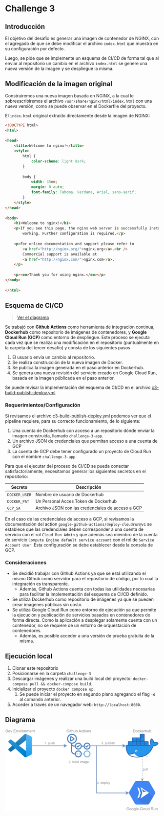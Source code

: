 # Challenge 3

## Introducción

El objetivo del desafío es generar una imagen de contenedor de NGINX, con el agregado de que se debe modificar el archivo `index.html` que muestra en su configuración por defecto. 

Luego, se pide que se implemente un esquema de CI/CD de forma tal que al enviar al repositorio un cambio en el archivo `index.html` se genere una nueva versión de la imagen y se despliegue la misma. 

## Modificación de la imagen original

Construiremos una nueva imagen basada en NGINX, a la cual le sobreescribiremos el archivo `/usr/share/nginx/html/index.html` con una nueva versión, como se puede observar en el Dockerfile del proyecto. 

El `index.html` original extraído directamente desde la imagen de NGINX:

```html
<!DOCTYPE html>
<html>

<head>
    <title>Welcome to nginx!</title>
    <style>
        html {
            color-scheme: light dark;
        }

        body {
            width: 35em;
            margin: 0 auto;
            font-family: Tahoma, Verdana, Arial, sans-serif;
        }
    </style>
</head>

<body>
    <h1>Welcome to nginx!</h1>
    <p>If you see this page, the nginx web server is successfully installed and
        working. Further configuration is required.</p>

    <p>For online documentation and support please refer to
        <a href="http://nginx.org/">nginx.org</a>.<br />
        Commercial support is available at
        <a href="http://nginx.com/">nginx.com</a>.
    </p>

    <p><em>Thank you for using nginx.</em></p>
</body>

</html>
```

## Esquema de CI/CD

> [Ver el diagrama](#diagrama)

Se trabajó con **Github Actions** como herramienta de integración continua, **Dockerhub** como repositorio de imágenes de contenedores, y **Google Cloud Run (GCP)** como entorno de despliegue. Este proceso se ejecuta cada vez que se realiza una modificación en el repositorio (puntualmente en la carpeta del tercer desafío) y consta de los siguientes pasos

1. El usuario envía un cambio al repositorio.
1. Se realiza construcción de la nueva imagen de Docker.
1. Se publica la imagen generada en el paso anterior en Dockerhub.
1. Se genera una nueva revisión del servicio creado en Google Cloud Run, basada en la imagen públicada en el paso anterior.

Se puede revisar la implementación del esquema de CI/CD en el archivo [c3-build-publish-deploy.yml](../.github/workflows/c3-build-publish-deploy.yml).

### Requerimientos/Configuración

Si revisamos el archivo [c3-build-publish-deploy.yml](../.github/workflows/c3-build-publish-deploy.yml) podemos ver que el pipeline requiere, para su correcto funcionamiento, de lo siguiente:

1. Una cuenta de Dockerhub con acceso a un repositorio dónde enviar la imagen construida, llamado `challenge-3-app`.
2. Un archivo JSON de credenciales que permitan acceso a una cuenta de GCP
3. La cuenta de GCP debe tener configurado un proyecto de Cloud Run con el nombre `challenge-3-app`.

Para que el ejecutar del proceso de CI/CD se pueda conectar satisfactoriamente, necesitamos generar los siguientes secretos en el repositorio:

| Secreto       | Descripción                                       |
| ------------- | ------------------------------------------------- |
| `DOCKER_USER` | Nombre de usuario de Dockerhub                    |
| `DOCKER_PAT`  | Un Personal Acces Token de Dockerhub              |
| `GCP_SA`      | Archivo JSON con las credenciales de acceso a GCP |

En el caso de las credenciales de acceso a GCP, si revisamos la documentación del action `google-github-actions/deploy-cloudrun@v1` se establece que las credenciales deben corresponder a una cuenta de servicio con el rol `Cloud Run Admin` y que además sea miembro de la cuenta de servicio `Compute Engine default service account` con el rol de `Service Account User`. Esta configuración se debe establecer desde la consola de GCP.

### Consideraciones

* Se decidió trabajar con Github Actions ya que se está utilizando el mismo Github como servidor para el repositorio de código, por lo cual la integración es transparente. 
    * Además, Github Actions cuenta con todas las utilidades necesarias para facilitar la implementación del esquema de CI/CD definido.
* Se utiliza Dockerhub como repositorio de imágenes ya que se pueden crear imagenes públicas sin costo. 
* Se utiliza Google Cloud Run como entorno de ejecución ya que permite la ejecución y publicación de servicios basados en contenedores de forma directa. Como la aplicación a desplegar solamente cuenta con un contenedor, no se requiere de un entorno de orquestación de contenedores. 
    * Además, es posible acceder a una versión de prueba gratuita de la misma. 

## Ejecución local

1. Clonar este repositorio
2. Posicionarse en la carpeta `challenge-3`
3. Descargar imágenes y realizar una build local del proyecto: `docker-compose pull && docker-compose build`.
4. Inicializar el proyecto `docker compose up`.
   1. Se puede iniciar el proyecto en segundo plano agregando el flag `-d` al comando anterior.
5. Acceder a través de un navegador web: `http://localhost:8080`.

## Diagrama 

![Esquema de CICD](imgs/CICD.jpg "Esquema de CI/CD")